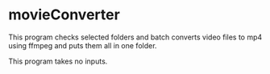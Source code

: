 # movieConverter
This program checks selected folders and batch converts video files to mp4 using ffmpeg and puts them all in one folder.

This program takes no inputs.
